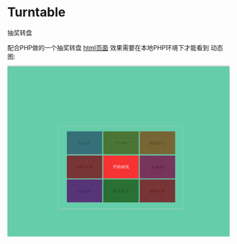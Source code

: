 # Turntable
抽奖转盘

配合PHP做的一个抽奖转盘
[html页面](http://erane.github.io/Turntable/) 效果需要在本地PHP环境下才能看到
动态图:
![image](https://github.com/Erane/Turntable/blob/master/game.gif)
